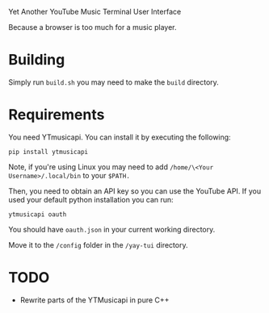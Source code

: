 Yet Another YouTube Music Terminal User Interface

Because a browser is too much for a music player.

# Building

Simply run `build.sh` you may need to make the `build` directory.


# Requirements

You need YTmusicapi.  You can install it by executing the following:

    pip install ytmusicapi


Note, if you're using Linux you may need to add `/home/\<Your Username>/.local/bin` to your `$PATH.`

Then, you need to obtain an API key so you can use the YouTube API.  If you used your default python installation you can run: 

    ytmusicapi oauth

You should have `oauth.json` in your current working directory.

Move it to the `/config` folder in the `/yay-tui` directory.  

# TODO 

- Rewrite parts of the YTMusicapi in pure C++
